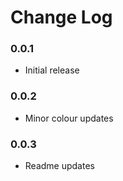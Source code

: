 # Change Log

### 0.0.1
- Initial release

### 0.0.2
- Minor colour updates

### 0.0.3
- Readme updates